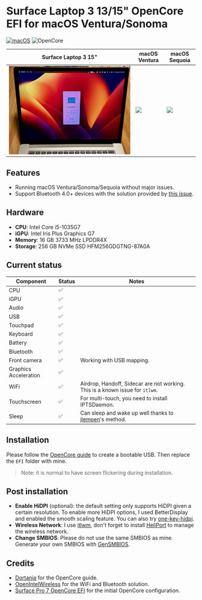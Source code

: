 # Surface Laptop 3 13/15" OpenCore EFI for macOS Ventura/Sonoma

<!-- add github tags here -->
[![macOS](https://img.shields.io/badge/macOS-13.6.4-blue)](https://www.apple.com/macos/big-sur-preview/)
![OpenCore](https://img.shields.io/badge/OpenCore-0.9.1-9cf)

| **Surface Laptop 3 15"** | **macOS Ventura** | **macOS Sequoia** |
| ------------- | ------------- | --- |
| ![](figs/laptop.jpeg) |![](figs/screenshot.png) | ![](figs/sonoma.png) |

## Features

* Running macOS Ventura/Sonoma/Sequoia without major issues. 
* Support Bluetooth 4.0+ devices with the solution provided by [this issue](https://github.com/OpenIntelWireless/IntelBluetoothFirmware/issues/51). 

## Hardware

* **CPU**: Intel Core i5-1035G7
* **iGPU**: Intel Iris Plus Graphics G7
* **Memory**: 16 GB 3733 MHz LPDDR4X
* **Storage**: 256 GB NVMe SSD HFM256GDGTNG-87A0A

## Current status

| Component | Status | Notes |
| --------- | ------ | ----- |
| CPU | ✅ | |
| iGPU | ✅ | |
| Audio | ✅ | |
| USB | ✅ | |
| Touchpad | ✅ | |
| Keyboard | ✅ | |
| Battery | ✅ | |
| Bluetooth | ✅ | |
| Front camera | ✅ | Working with USB mapping. |
| Graphics Acceleration | ✅ | |
| WiFi | ✅ | Airdrop, Handoff, Sidecar are not working. This is a known issue for `itlwm`. |
| Touchscreen | ✅ | For multi-touch, you need to install IPTSDaemon. |
| Sleep | :white_check_mark: | Can sleep and wake up well thanks to [jlempen](https://github.com/jlempen/Surface-IceLake-macOS-Hibernation-Fix/tree/main)'s method. |


## Installation

Please follow the [OpenCore guide](https://dortania.github.io/OpenCore-Install-Guide/installer-guide/) to create a bootable USB. Then replace the `EFI` folder with mine.

> Note: it is normal to have screen flickering during installation. 

## Post installation

* **Enable HiDPI** (optional): the default setting only supports HiDPI given a certain resolution. To enable more HiDPI options, I used BetterDisplay and enabled the smooth scaling feature. You can also try [one-key-hidpi](https://github.com/xzhih/one-key-hidpi). 
* **Wireless Network**: I use [itlwm](https://github.com/OpenIntelWireless/itlwm), don't forget to install [HeliPort](https://github.com/OpenIntelWireless/HeliPort) to manage the wireless network.
* **Change SMBIOS**: Please do not use the same SMBIOS as mine. Generate your own SMBIOS with [GenSMBIOS](https://dortania.github.io/OpenCore-Post-Install/universal/iservices.html). 

## Credits

* [Dortania](https://dortania.github.io/OpenCore-Install-Guide/) for the OpenCore guide.
* [OpenIntelWireless](https://openintelwireless.github.io) for the WiFi and Bluetooth solution.
* [Surface Pro 7 OpenCore EFI](https://github.com/badstorm/surface-pro-7-opencore) for the initial OpenCore configuration.
